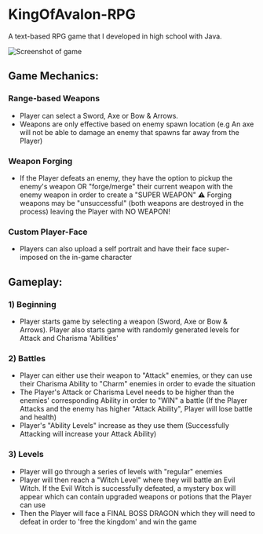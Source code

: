 # KingOfAvalon-RPG
A text-based RPG game that I developed in high school with Java.

![Screenshot of game](media/gameSC.png)

## Game Mechanics:
### Range-based Weapons
  - Player can select a Sword, Axe or Bow & Arrows. 
  - Weapons are only effective based on enemy spawn location (e.g An axe will not be able to damage an enemy that spawns far away from the Player)

### Weapon Forging
  - If the Player defeats an enemy, they have the option to pickup the enemy's weapon OR "forge/merge" their current weapon with the enemy weapon in order to create a "SUPER WEAPON"
  ⚠️ Forging weapons may be "unsuccessful" (both weapons are destroyed in the process) leaving the Player with NO WEAPON!
  
### Custom Player-Face
 - Players can also upload a self portrait and have their face super-imposed on the in-game character

## Gameplay:
### 1) Beginning
  - Player starts game by selecting a weapon (Sword, Axe or Bow & Arrows). Player also starts game with randomly generated levels for Attack and Charisma 'Abilities'
### 2) Battles
  - Player can either use their weapon to "Attack" enemies, or they can use their Charisma Ability to "Charm" enemies in order to evade the situation
  - The Player's Attack or Charisma Level needs to be higher than the enemies' corresponding Ability in order to "WIN" a battle (If the Player Attacks and the enemy has higher "Attack Ability", Player will lose battle and health)
  - Player's "Ability Levels" increase as they use them (Successfully Attacking will increase your Attack Ability)
### 3) Levels
  - Player will go through a series of levels with "regular" enemies
  - Player will then reach a "Witch Level" where they will battle an Evil Witch. If the Evil Witch is successfully defeated, a mystery box will appear which can contain upgraded weapons or potions that the Player can use
  - Then the Player will face a FINAL BOSS DRAGON which they will need to defeat in order to 'free the kingdom' and win the game
